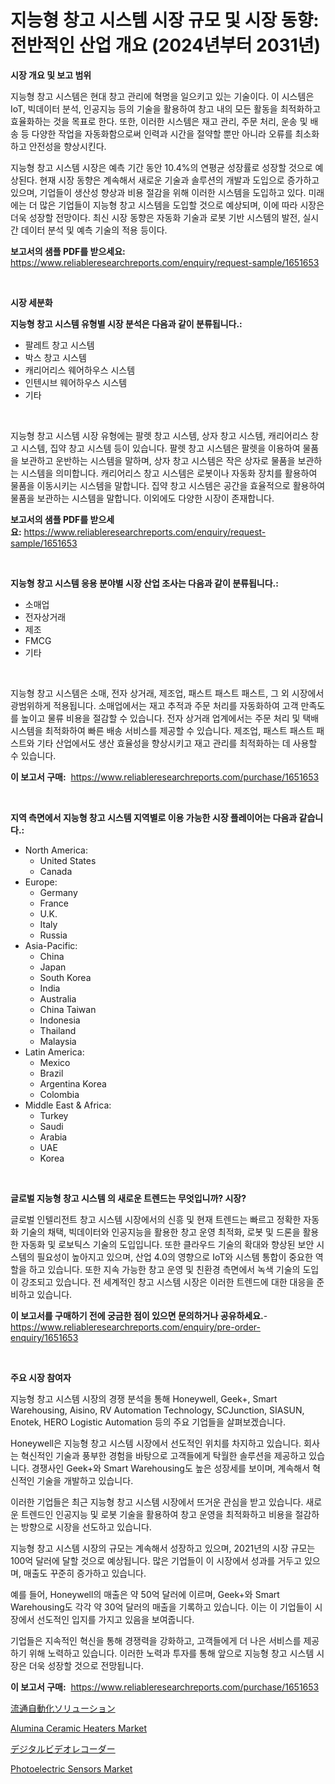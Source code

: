 <p><h1>지능형 창고 시스템 시장 규모 및 시장 동향: 전반적인 산업 개요 (2024년부터 2031년)</h1></p><p><strong>시장 개요 및 보고 범위</strong></p>
<p><p>지능형 창고 시스템은 현대 창고 관리에 혁명을 일으키고 있는 기술이다. 이 시스템은 IoT, 빅데이터 분석, 인공지능 등의 기술을 활용하여 창고 내의 모든 활동을 최적화하고 효율화하는 것을 목표로 한다. 또한, 이러한 시스템은 재고 관리, 주문 처리, 운송 및 배송 등 다양한 작업을 자동화함으로써 인력과 시간을 절약할 뿐만 아니라 오류를 최소화하고 안전성을 향상시킨다.</p><p>지능형 창고 시스템 시장은 예측 기간 동안 10.4%의 연평균 성장률로 성장할 것으로 예상된다. 현재 시장 동향은 계속해서 새로운 기술과 솔루션의 개발과 도입으로 증가하고 있으며, 기업들이 생산성 향상과 비용 절감을 위해 이러한 시스템을 도입하고 있다. 미래에는 더 많은 기업들이 지능형 창고 시스템을 도입할 것으로 예상되며, 이에 따라 시장은 더욱 성장할 전망이다. 최신 시장 동향은 자동화 기술과 로봇 기반 시스템의 발전, 실시간 데이터 분석 및 예측 기술의 적용 등이다.</p></p>
<p><strong>보고서의 샘플 PDF를 받으세요:</strong> <a href="https://www.reliableresearchreports.com/enquiry/request-sample/1651653">https://www.reliableresearchreports.com/enquiry/request-sample/1651653</a></p>
<p>&nbsp;</p>
<p><strong>시장 세분화</strong></p>
<p><strong>지능형 창고 시스템 유형별 시장 분석은 다음과 같이 분류됩니다.:</strong></p>
<p><ul><li>팔레트 창고 시스템</li><li>박스 창고 시스템</li><li>캐리어리스 웨어하우스 시스템</li><li>인텐시브 웨어하우스 시스템</li><li>기타</li></ul></p>
<p>&nbsp;</p>
<p><p>지능형 창고 시스템 시장 유형에는 팔렛 창고 시스템, 상자 창고 시스템, 캐리어리스 창고 시스템, 집약 창고 시스템 등이 있습니다. 팔렛 창고 시스템은 팔렛을 이용하여 물품을 보관하고 운반하는 시스템을 말하며, 상자 창고 시스템은 작은 상자로 물품을 보관하는 시스템을 의미합니다. 캐리어리스 창고 시스템은 로봇이나 자동화 장치를 활용하여 물품을 이동시키는 시스템을 말합니다. 집약 창고 시스템은 공간을 효율적으로 활용하여 물품을 보관하는 시스템을 말합니다. 이외에도 다양한 시장이 존재합니다.</p></p>
<p><strong>보고서의 샘플 PDF를 받으세요:</strong>&nbsp;<a href="https://www.reliableresearchreports.com/enquiry/request-sample/1651653">https://www.reliableresearchreports.com/enquiry/request-sample/1651653</a></p>
<p>&nbsp;</p>
<p><strong> 지능형 창고 시스템 응용 분야별 시장 산업 조사는 다음과 같이 분류됩니다.:</strong></p>
<p><ul><li>소매업</li><li>전자상거래</li><li>제조</li><li>FMCG</li><li>기타</li></ul></p>
<p>&nbsp;</p>
<p><p>지능형 창고 시스템은 소매, 전자 상거래, 제조업, 패스트 패스트 패스트, 그 외 시장에서 광범위하게 적용됩니다. 소매업에서는 재고 추적과 주문 처리를 자동화하여 고객 만족도를 높이고 물류 비용을 절감할 수 있습니다. 전자 상거래 업계에서는 주문 처리 및 택배 시스템을 최적화하여 빠른 배송 서비스를 제공할 수 있습니다. 제조업, 패스트 패스트 패스트와 기타 산업에서도 생산 효율성을 향상시키고 재고 관리를 최적화하는 데 사용할 수 있습니다.</p></p>
<p><strong>이 보고서 구매:</strong>&nbsp; <a href="https://www.reliableresearchreports.com/purchase/1651653">https://www.reliableresearchreports.com/purchase/1651653</a></p>
<p>&nbsp;</p>
<p><strong>지역 측면에서 지능형 창고 시스템 지역별로 이용 가능한 시장 플레이어는 다음과 같습니다.:</strong></p>
<p><ul>
    <li>
        North America:
        <ul>
            <li>United States</li>
            <li>Canada</li>
        </ul>
    </li>
    <li>
        Europe:
        <ul>
            <li>Germany</li>
            <li>France</li>
            <li>U.K.</li>
            <li>Italy</li>
            <li>Russia</li>
        </ul>
    </li>
    <li>
        Asia-Pacific:
        <ul>
            <li>China</li>
            <li>Japan</li>
            <li>South Korea</li>
            <li>India</li>
            <li>Australia</li>
            <li>China Taiwan</li>
            <li>Indonesia</li>
            <li>Thailand</li>
            <li>Malaysia</li>
        </ul>
    </li>
    <li>
        Latin America:
        <ul>
            <li>Mexico</li>
            <li>Brazil</li>
            <li>Argentina Korea</li>
            <li>Colombia</li>
        </ul>
    </li>
    <li>
        Middle East & Africa:
        <ul>
            <li>Turkey</li>
            <li>Saudi</li>
            <li>Arabia</li>
            <li>UAE</li>
            <li>Korea</li>
        </ul>
    </li>
    </ul></p>
<p>&nbsp;</p>
<p><strong>글로벌 지능형 창고 시스템 의 새로운 트렌드는 무엇입니까? 시장?</strong></p>
<p><p>글로벌 인텔리전트 창고 시스템 시장에서의 신흥 및 현재 트렌드는 빠르고 정확한 자동화 기술의 채택, 빅데이터와 인공지능을 활용한 창고 운영 최적화, 로봇 및 드론을 활용한 자동화 및 로보틱스 기술의 도입입니다. 또한 클라우드 기술의 확대와 향상된 보안 시스템의 필요성이 높아지고 있으며, 산업 4.0의 영향으로 IoT와 시스템 통합이 중요한 역할을 하고 있습니다. 또한 지속 가능한 창고 운영 및 친환경 측면에서 녹색 기술의 도입이 강조되고 있습니다. 전 세계적인 창고 시스템 시장은 이러한 트렌드에 대한 대응을 준비하고 있습니다.</p></p>
<p><strong>이 보고서를 구매하기 전에 궁금한 점이 있으면 문의하거나 공유하세요.</strong>- <a href="https://www.reliableresearchreports.com/enquiry/pre-order-enquiry/1651653">https://www.reliableresearchreports.com/enquiry/pre-order-enquiry/1651653</a></p>
<p>&nbsp;</p>
<p><strong>주요 시장 참여자</strong></p>
<p><p>지능형 창고 시스템 시장의 경쟁 분석을 통해 Honeywell, Geek+, Smart Warehousing, Aisino, RV Automation Technology, SCJunction, SIASUN, Enotek, HERO Logistic Automation 등의 주요 기업들을 살펴보겠습니다. </p><p>Honeywell은 지능형 창고 시스템 시장에서 선도적인 위치를 차지하고 있습니다. 회사는 혁신적인 기술과 풍부한 경험을 바탕으로 고객들에게 탁월한 솔루션을 제공하고 있습니다. 경쟁사인 Geek+와 Smart Warehousing도 높은 성장세를 보이며, 계속해서 혁신적인 기술을 개발하고 있습니다. </p><p>이러한 기업들은 최근 지능형 창고 시스템 시장에서 뜨거운 관심을 받고 있습니다. 새로운 트렌드인 인공지능 및 로봇 기술을 활용하여 창고 운영을 최적화하고 비용을 절감하는 방향으로 시장을 선도하고 있습니다. </p><p>지능형 창고 시스템 시장의 규모는 계속해서 성장하고 있으며, 2021년의 시장 규모는 100억 달러에 달할 것으로 예상됩니다. 많은 기업들이 이 시장에서 성과를 거두고 있으며, 매출도 꾸준히 증가하고 있습니다.</p><p>예를 들어, Honeywell의 매출은 약 50억 달러에 이르며, Geek+와 Smart Warehousing도 각각 약 30억 달러의 매출을 기록하고 있습니다. 이는 이 기업들이 시장에서 선도적인 입지를 가지고 있음을 보여줍니다. </p><p>기업들은 지속적인 혁신을 통해 경쟁력을 강화하고, 고객들에게 더 나은 서비스를 제공하기 위해 노력하고 있습니다. 이러한 노력과 투자를 통해 앞으로 지능형 창고 시스템 시장은 더욱 성장할 것으로 전망됩니다.</p></p>
<p><strong>이 보고서 구매:</strong>&nbsp;&nbsp;<a href="https://www.reliableresearchreports.com/purchase/1651653">https://www.reliableresearchreports.com/purchase/1651653</a></p>
<p><p><a href="https://medium.com/@verniebarton2023/%E9%85%8D%E9%9B%BB%E8%87%AA%E5%8B%95%E5%8C%96%E3%82%BD%E3%83%AA%E3%83%A5%E3%83%BC%E3%82%B7%E3%83%A7%E3%83%B3%E5%B8%82%E5%A0%B4-%E7%AB%B6%E4%BA%89%E5%88%86%E6%9E%90-%E5%B8%82%E5%A0%B4%E5%8B%95%E5%90%91-2031%E5%B9%B4%E3%81%BE%E3%81%A7%E3%81%AE%E4%BA%88%E6%B8%AC-749bac17fb16">流通自動化ソリューション</a></p><p><a href="https://github.com/seekum/Market-Research-Report-List-2/blob/main/alumina-ceramic-heaters-market.md">Alumina Ceramic Heaters Market</a></p><p><a href="https://medium.com/@rudysimonis2023/%E3%83%87%E3%82%B8%E3%82%BF%E3%83%AB%E3%83%93%E3%83%87%E3%82%AA%E3%83%AC%E3%82%B3%E3%83%BC%E3%83%80%E3%83%BC%E5%B8%82%E5%A0%B4%E3%83%AC%E3%83%9D%E3%83%BC%E3%83%88%E3%81%AF-%E3%81%93%E3%81%AE%E5%B8%82%E5%A0%B4%E3%81%AE%E6%9C%80%E6%96%B0%E3%83%88%E3%83%AC%E3%83%B3%E3%83%89%E3%81%A8%E6%88%90%E9%95%B7%E6%A9%9F%E4%BC%9A%E3%82%92%E6%98%8E%E3%82%89%E3%81%8B%E3%81%AB%E3%81%97%E3%81%A6%E3%81%84%E3%81%BE%E3%81%99-ee994e801bd6">デジタルビデオレコーダー</a></p><p><a href="https://github.com/nancykennedykellievqfqt2/Market-Research-Report-List-1/blob/main/photoelectric-sensors-market.md">Photoelectric Sensors Market</a></p></p>
